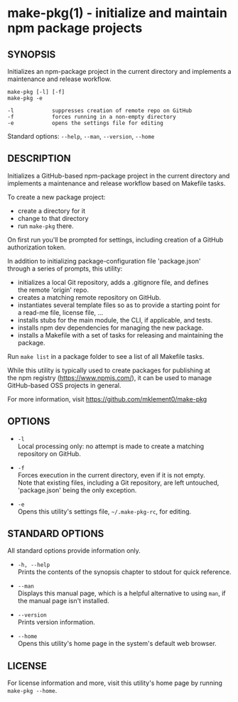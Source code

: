 # make-pkg(1) - initialize and maintain npm package projects

## SYNOPSIS
 Initializes an npm-package project in the current directory and
 implements a maintenance and release workflow.
    
    make-pkg [-l] [-f]
    make-pkg -e

    -l            suppresses creation of remote repo on GitHub
    -f            forces running in a non-empty directory
    -e            opens the settings file for editing

 Standard options: `--help`, `--man`, `--version`, `--home`

## DESCRIPTION
 Initializes a GitHub-based npm-package project in the current directory and  
 implements a maintenance and release workflow based on Makefile tasks.
 
 To create a new package project:

 * create a directory for it
 * change to that directory
 * run `make-pkg` there.


 On first run you'll be prompted for settings, including creation of a GitHub  
 authorization token.

 In addition to initializing package-configuration file 'package.json'  
 through a series of prompts, this utility:

  * initializes a local Git repository, adds a .gitignore file, and defines  
    the remote 'origin' repo.
  * creates a matching remote repository on GitHub.
  * instantiates several template files so as to provide a starting point for  
    a read-me file, license file, ...
  * installs stubs for the main module, the CLI, if applicable, and tests.  
  * installs npm dev dependencies for managing the new package.
  * installs a Makefile with a set of tasks for releasing and maintaining the  
    package.


 Run `make list` in a package folder to see a list of all Makefile tasks.

 While this utility is typically used to create packages for publishing at  
 the npm registry (https://www.npmjs.com/), it can be used to manage  
 GitHub-based OSS projects in general.

 For more information, visit https://github.com/mklement0/make-pkg

## OPTIONS
 * `-l`  
  Local processing only: no attempt is made to create a matching  
  repository on GitHub.

 * `-f`  
  Forces execution in the current directory, even if it is not empty.  
  Note that existing files, including a Git repository, are left untouched,  
  'package.json' being the only exception.

 * `-e`  
    Opens this utility's settings file, `~/.make-pkg-rc`, for editing.

## STANDARD OPTIONS
 All standard options provide information only.

 * `-h, --help`  
    Prints the contents of the synopsis chapter to stdout for quick reference.

 * `--man`  
    Displays this manual page, which is a helpful alternative to using `man`, 
    if the manual page isn't installed.

 * `--version`  
    Prints version information.
    
 * `--home`  
    Opens this utility's home page in the system's default web browser.

## LICENSE
 For license information and more, visit this utility's home page by running  
 `make-pkg --home`.

